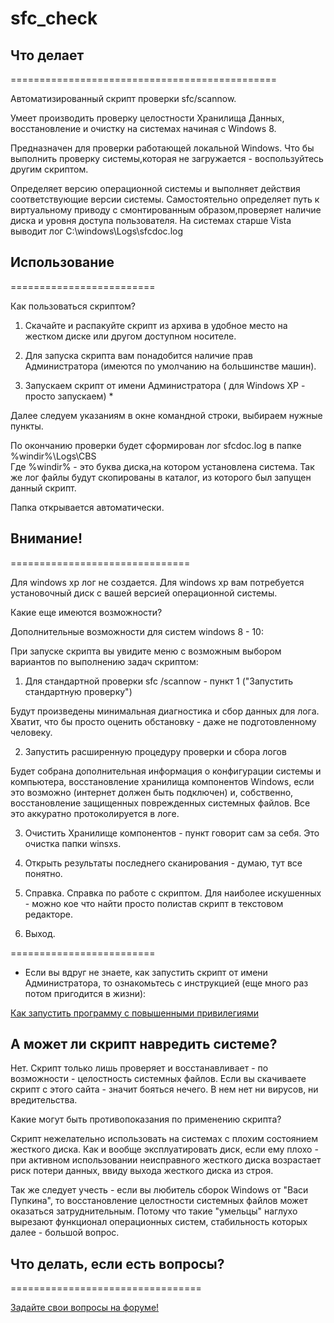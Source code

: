 # sfc_check

## Что делает

==============================================

Автоматизированный скрипт проверки sfc/scannow.


Умеет производить проверку целостности Хранилища Данных, восстановление и очистку на системах начиная с Windows 8.

Предназначен для проверки работающей локальной Windows.
Что бы выполнить проверку системы,которая не загружается - воспользуйтесь другим скриптом.

Определяет версию операционной системы и выполняет действия соответствующие версии системы.
Самостоятельно определяет путь к виртуальному приводу с смонтированным образом,проверяет наличие диска и уровня доступа пользователя.
На системах старше Vista выводит лог C:\windows\Logs\sfcdoc.log

## Использование

=========================

Как пользоваться скриптом?

1) Скачайте и распакуйте скрипт из архива в удобное место на жестком диске или другом доступном носителе.

2) Для запуска скрипта вам понадобится наличие прав Администратора (имеются по умолчанию на большинстве машин).

3) Запускаем скрипт от имени Администратора ( для Windows XP - просто запускаем) *

Далее следуем указаниям в окне командной строки, выбираем нужные пункты.

По окончанию проверки будет сформирован лог sfcdoc.log в папке %windir%\Logs\CBS\
Где %windir% - это буква диска,на котором установлена система.
Так же лог файлы будут скопированы в каталог, из которого был запущен данный скрипт.

Папка открывается автоматически.


## Внимание!

===============================

Для windows xp лог не создается.
Для windows xp вам потребуется установочный диск с вашей версией операционной системы.

Какие еще имеются возможности?

Дополнительные возможности для систем windows 8 - 10:


При запуске скрипта вы увидите меню с возможным выбором вариантов по выполнению задач скриптом:

1) Для стандартной проверки sfc /scannow - пункт 1 ("Запустить стандартную проверку")

Будут произведены минимальная диагностика и сбор данных для лога.
Хватит, что бы просто оценить обстановку - даже не подготовленному человеку.

2) Запустить расширенную процедуру проверки и сбора логов

Будет собрана дополнительная информация о конфигурации системы и компьютера, восстановление хранилища компонентов Windows, если это возможно (интернет должен быть подключен) и, собственно, восстановление защищенных поврежденных системных файлов.
Все это аккуратно протоколируется в логе.

3) Очистить Хранилище компонентов - пункт говорит сам за себя.
Это очистка папки winsxs.

4) Открыть результаты последнего сканирования - думаю, тут все понятно.

5) Справка.
Справка по работе с скриптом.
Для наиболее искушенных - можно кое что найти просто полистав скрипт в текстовом редакторе.

6) Выход.

=========================

* Если вы вдруг не знаете, как запустить скрипт от имени Администратора, то ознакомьтесь с инструкцией (еще много раз потом пригодится в жизни):

[Как запустить программу с повышенными привилегиями](https://safezone.cc/threads/kak-zapustit-programmu-s-povyshennymi-privilegijami.22402/)


## А может ли скрипт навредить системе?

Нет.
Скрипт только лишь проверяет и восстанавливает - по возможности - целостность системных файлов.
Если вы скачиваете скрипт с этого сайта - значит бояться нечего.
В нем нет ни вирусов, ни вредительства.

Какие могут быть противопоказания по применению скрипта?

Скрипт нежелательно использовать на системах с плохим состоянием жесткого диска.
Как и вообще эксплуатировать диск, если ему плохо - при активном использовании неисправного жесткого диска возрастает риск потери данных, ввиду выхода жесткого диска из строя.

Так же следует учесть - если вы любитель сборок Windows от "Васи Пупкина", то восстановление целостности системных файлов может оказаться затруднительным. Потому что такие "умельцы" наглухо вырезают функционал операционных систем, стабильность которых далее - большой вопрос.

## Что делать, если есть вопросы?

=================================

[Задайте свои вопросы на форуме!](https://safezone.cc/)
